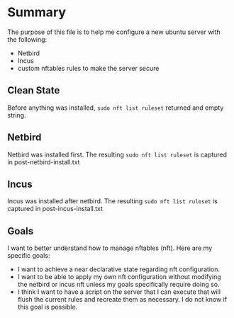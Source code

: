 # Summary

The purpose of this file is to help me configure a new ubuntu server with the following:
- Netbird
- Incus
- custom nftables rules to make the server secure

## Clean State

Before anything was installed, `sudo nft list ruleset` returned and empty string.

## Netbird

Netbird was installed first. The resulting `sudo nft list ruleset` is captured in post-netbird-install.txt

## Incus

Incus was installed after netbird. The resulting `sudo nft list ruleset` is captured in post-incus-install.txt

## Goals

I want to better understand how to manage nftables (nft). Here are my specific goals:

- I want to achieve a near declarative state regarding nft configuration.
- I want to be able to apply my own nft configuration without modifying the netbird or incus nft unless my goals specifically require doing so.
- I think I want to have a script on the server that I can execute that will flush the current rules and recreate them as necessary. I do not know if this goal is possible.
